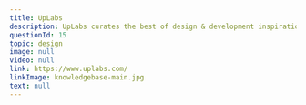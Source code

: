```yaml
---
title: UpLabs
description: UpLabs curates the best of design & development inspiration, resources and freebies. Every day!
questionId: 15
topic: design
image: null
video: null
link: https://www.uplabs.com/
linkImage: knowledgebase-main.jpg
text: null
---
```

